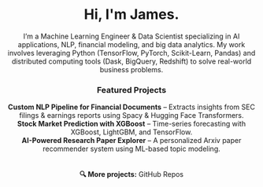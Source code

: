 <div align="center">
  
# Hi, I'm James.

I’m a Machine Learning Engineer & Data Scientist specializing in AI applications, NLP, financial modeling, and big data analytics. My work involves leveraging Python (TensorFlow, PyTorch, Scikit-Learn, Pandas) and distributed computing tools (Dask, BigQuery, Redshift) to solve real-world business problems.
<br>
### Featured Projects
**Custom NLP Pipeline for Financial Documents** – Extracts insights from SEC filings & earnings reports using Spacy & Hugging Face Transformers.<br>
**Stock Market Prediction with XGBoost** – Time-series forecasting with XGBoost, LightGBM, and TensorFlow.<br>
**AI-Powered Research Paper Explorer** – A personalized Arxiv paper recommender system using ML-based topic modeling.<br>
<br><br>
**🔍 More projects:** GitHub Repos

</div><div align="center">
  
  
